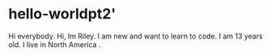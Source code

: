 # hello-worldpt2'
Hi everybody. 
Hi, Im Riley.
I am new and want to learn to code.
I am 13 years old.
I live in North America .
